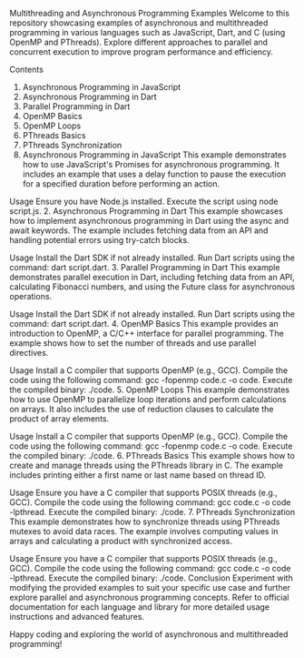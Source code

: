 Multithreading and Asynchronous Programming Examples
Welcome to this repository showcasing examples of asynchronous and multithreaded programming in various languages such as JavaScript, Dart, and C (using OpenMP and PThreads). Explore different approaches to parallel and concurrent execution to improve program performance and efficiency.

Contents
1. Asynchronous Programming in JavaScript
2. Asynchronous Programming in Dart
3. Parallel Programming in Dart
4. OpenMP Basics
5. OpenMP Loops
6. PThreads Basics
7. PThreads Synchronization
1. Asynchronous Programming in JavaScript
This example demonstrates how to use JavaScript's Promises for asynchronous programming. It includes an example that uses a delay function to pause the execution for a specified duration before performing an action.

Usage
Ensure you have Node.js installed.
Execute the script using node script.js.
2. Asynchronous Programming in Dart
This example showcases how to implement asynchronous programming in Dart using the async and await keywords. The example includes fetching data from an API and handling potential errors using try-catch blocks.

Usage
Install the Dart SDK if not already installed.
Run Dart scripts using the command: dart script.dart.
3. Parallel Programming in Dart
This example demonstrates parallel execution in Dart, including fetching data from an API, calculating Fibonacci numbers, and using the Future class for asynchronous operations.

Usage
Install the Dart SDK if not already installed.
Run Dart scripts using the command: dart script.dart.
4. OpenMP Basics
This example provides an introduction to OpenMP, a C/C++ interface for parallel programming. The example shows how to set the number of threads and use parallel directives.

Usage
Install a C compiler that supports OpenMP (e.g., GCC).
Compile the code using the following command: gcc -fopenmp code.c -o code.
Execute the compiled binary: ./code.
5. OpenMP Loops
This example demonstrates how to use OpenMP to parallelize loop iterations and perform calculations on arrays. It also includes the use of reduction clauses to calculate the product of array elements.

Usage
Install a C compiler that supports OpenMP (e.g., GCC).
Compile the code using the following command: gcc -fopenmp code.c -o code.
Execute the compiled binary: ./code.
6. PThreads Basics
This example shows how to create and manage threads using the PThreads library in C. The example includes printing either a first name or last name based on thread ID.

Usage
Ensure you have a C compiler that supports POSIX threads (e.g., GCC).
Compile the code using the following command: gcc code.c -o code -lpthread.
Execute the compiled binary: ./code.
7. PThreads Synchronization
This example demonstrates how to synchronize threads using PThreads mutexes to avoid data races. The example involves computing values in arrays and calculating a product with synchronized access.

Usage
Ensure you have a C compiler that supports POSIX threads (e.g., GCC).
Compile the code using the following command: gcc code.c -o code -lpthread.
Execute the compiled binary: ./code.
Conclusion
Experiment with modifying the provided examples to suit your specific use case and further explore parallel and asynchronous programming concepts. Refer to official documentation for each language and library for more detailed usage instructions and advanced features.

Happy coding and exploring the world of asynchronous and multithreaded programming!






